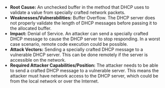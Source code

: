 - **Root Cause:** An unchecked buffer in the method that DHCP uses to validate a value from specially crafted network packets.
- **Weaknesses/Vulnerabilities:** Buffer Overflow. The DHCP server does not properly validate the length of DHCP messages before passing it to the allocated buffer.
- **Impact:** Denial of Service. An attacker can send a specially crafted DHCP message to cause the DHCP server to stop responding. In a worst case scenario, remote code execution could be possible.
- **Attack Vectors:** Sending a specially crafted DHCP message to a vulnerable DHCP server. This can be done remotely if the server is accessible on the network.
- **Required Attacker Capabilities/Position:** The attacker needs to be able to send a crafted DHCP message to a vulnerable server. This means the attacker must have network access to the DHCP server, which could be from the local network or over the Internet.